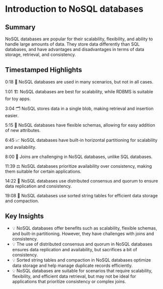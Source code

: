 # Introduction to NoSQL databases

## Summary

NoSQL databases are popular for their scalability, flexibility, and ability to handle large amounts of data. They store data differently than SQL databases, and have advantages and disadvantages in terms of data storage, retrieval, and consistency.

## Timestamped Highlights

0:18
  📅 NoSQL databases are used in many scenarios, but not in all cases.
  
1:01
  🏗️ NoSQL databases are best for scalability, while RDBMS is suitable for toy apps.
  
3:04
  🗂️ NoSQL stores data in a single blob, making retrieval and insertion easier.
  
5:15
  🔄 NoSQL databases have flexible schemas, allowing for easy addition of new attributes.
  
6:45
  📈 NoSQL databases have built-in horizontal partitioning for scalability and availability.
  
8:00
  🔀 Joins are challenging in NoSQL databases, unlike SQL databases.
  
11:39
  ⚖️ NoSQL databases prioritize availability over consistency, making them suitable for certain applications.
  
14:22
  📝 NoSQL databases use distributed consensus and quorum to ensure data replication and consistency.
  
19:08
  🔄 NoSQL databases use sorted string tables for efficient data storage and compaction.
  
  
## Key Insights

- 💡 NoSQL databases offer benefits such as scalability, flexible schemas, and built-in partitioning. However, they have challenges with joins and consistency.
- 💡 The use of distributed consensus and quorum in NoSQL databases ensures data replication and availability, but sacrifices a bit of consistency.
- 💡 Sorted string tables and compaction in NoSQL databases optimize data storage and help manage duplicate records efficiently.
- 💡 NoSQL databases are suitable for scenarios that require scalability, flexibility, and efficient data retrieval, but may not be ideal for applications that prioritize consistency or complex joins.
